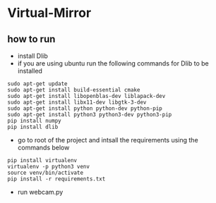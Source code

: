 # Virtual-Mirror

## how to run

- install Dlib
- if you are using ubuntu run the following commands for Dlib to be installed
```
sudo apt-get update
sudo apt-get install build-essential cmake
sudo apt-get install libopenblas-dev liblapack-dev 
sudo apt-get install libx11-dev libgtk-3-dev
sudo apt-get install python python-dev python-pip
sudo apt-get install python3 python3-dev python3-pip
pip install numpy
pip install dlib

```
- go to root of the project and intsall the requirements using the commands below
```
pip install virtualenv
virtualenv -p python3 venv
source venv/bin/activate
pip install -r requirements.txt
```
- run webcam.py
